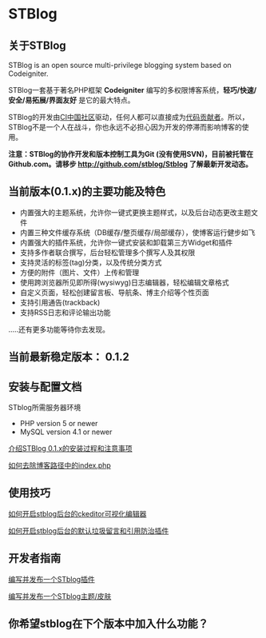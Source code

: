 # STBlog #

## 关于STBlog ##

STBlog is an open source multi-privilege blogging system based on Codeigniter.

STBlog一套基于著名PHP框架 **Codeigniter** 编写的多权限博客系统，**轻巧/快速/安全/易拓展/界面友好** 是它的最大特点。

STBlog的开发由[CI中国社区](http://www.codeigniter.org.cn)驱动，任何人都可以直接成为[代码贡献者](http://github.com/stblog/Stblog)。所以，STBlog不是一个人在战斗，你也永远不必担心因为开发的停滞而影响博客的使用。

**注意：STBlog的协作开发和版本控制工具为Git (没有使用SVN)，目前被托管在Github.com。请移步 http://github.com/stblog/Stblog 了解最新开发动态。**

## 当前版本(0.1.x)的主要功能及特色 ##

  * 内置强大的主题系统，允许你一键式更换主题样式，以及后台动态更改主题文件
  * 内置三种文件缓存系统（DB缓存/整页缓存/局部缓存），使博客运行健步如飞
  * 内置强大的插件系统，允许你一键式安装和卸载第三方Widget和插件
  * 支持多作者联合撰写，后台轻松管理多个撰写人及其权限
  * 支持灵活的标签(tag)分类，以及传统分类方式
  * 方便的附件（图片、文件）上传和管理
  * 使用跨浏览器所见即所得(wysiwyg)日志编辑器，轻松编辑文章格式
  * 自定义页面，轻松创建留言板、导航条、博主介绍等个性页面
  * 支持引用通告(trackback)
  * 支持RSS日志和评论输出功能

.....还有更多功能等待你去发现。

## 当前最新稳定版本： 0.1.2 ##

## 安装与配置文档 ##

STblog所需服务器环境
  * PHP version 5 or newer
  * MySQL version 4.1 or newer

[介绍STBlog 0.1.x的安装过程和注意事项](http://code.google.com/p/stblog/wiki/install)

[如何去除博客路径中的index.php](http://code.google.com/p/stblog/wiki/remove_index_dot_php)

## 使用技巧 ##

[如何开启stblog后台的ckeditor可视化编辑器](http://code.google.com/p/stblog/wiki/ckeditor)

[如何开启stblog后台的默认垃圾留言和引用防治插件](http://code.google.com/p/stblog/wiki/antispam)

## 开发者指南 ##

[编写并发布一个STblog插件](http://code.google.com/p/stblog/wiki/plugins)

[编写并发布一个STblog主题/皮肤](http://code.google.com/p/stblog/wiki/themes)

## 你希望stblog在下个版本中加入什么功能？ ##